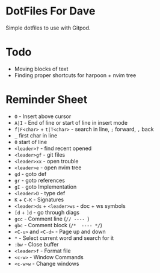 # DotFiles For Dave

Simple dotfiles to use with Gitpod. 

# Todo

- Moving blocks of text
- Finding proper shortcuts for harpoon + nvim tree

# Reminder Sheet

- `O` - Insert above cursor
- `A|I` - End of line or start of line in insert mode
- `f|F<char>` + `t|T<char>` - search in line, `;` forward, `,` back
- `_` first char in line
- `0` start of line
- `<leader>?` - find recent opened
- `<leader>gf` - git files
- `<leader>xx` - open trouble
- `<leader>e` - open nvim tree
- `gd` - goto def
- `gr` - goto references
- `gI` - goto Implementation
- `<leader>D` - type def
- `K` + `C-K` - Signatures
- `<leader>ds` + `<leader>ws` - doc + ws symbols
- `[d` + `]d` - go through diags
- `gcc` - Comment line (`// ---- `)
- `gbc` - Comment block (`/*  ---- */`)
- `<C-u>` and `<C-d>` - Page up and down
- `*` - Select current word and search for it
- `:bw` - Close buffer
- `<leader>f` - Format file
- `<c-w>` - Window Commands
- `<c-w>w` - Change windows


